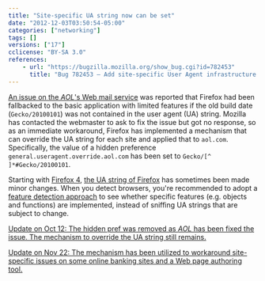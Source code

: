 ```yaml
---
title: "Site-specific UA string now can be set"
date: "2012-12-03T03:50:54-05:00"
categories: ["networking"]
tags: []
versions: ["17"]
cclicense: "BY-SA 3.0"
references:
    - url: "https://bugzilla.mozilla.org/show_bug.cgi?id=782453"
      title: "Bug 782453 – Add site-specific User Agent infrastructure and use it to fix AOL Mail"
---
```

[An issue on the *AOL*'s Web mail service](https://bugzilla.mozilla.org/show_bug.cgi?id=778408) was reported that Firefox had been fallbacked to the basic application with limited features if the old build date (`Gecko/20100101`) was not contained in the user agent (UA) string. Mozilla has contacted the webmaster to ask to fix the issue but got no response, so as an immediate workaround, Firefox has implemented a mechanism that can override the UA string for each site and applied that to `aol.com`. Specifically, the value of a hidden preference `general.useragent.override.aol.com` has been set to `Gecko/[^ ]*#Gecko/20100101`.

Starting with [Firefox 4](https://hacks.mozilla.org/2010/09/final-user-agent-string-for-firefox-4/), [the UA string of Firefox](https://developer.mozilla.org/en-US/docs/Gecko_user_agent_string_reference) has sometimes been made minor changes. When you detect browsers, you're recommended to adopt a [feature detection approach](https://developer.mozilla.org/en-US/docs/Browser_Feature_Detection) to see whether specific features (e.g. objects and functions) are implemented, instead of sniffing UA strings that are subject to change.

<ins datetime="2012-10-12">Update on Oct 12: [The hidden pref was removed](https://bugzilla.mozilla.org/show_bug.cgi?id=797363) as *AOL* has been fixed the issue. The mechanism to override the UA string still remains.</ins>

<ins datetime="2012-11-22">Update on Nov 22: The mechanism has been utilized to workaround site-specific issues on [some online banking sites](https://bugzilla.mozilla.org/show_bug.cgi?id=792054) and [a Web page authoring tool](https://bugzilla.mozilla.org/show_bug.cgi?id=799502).</ins>
